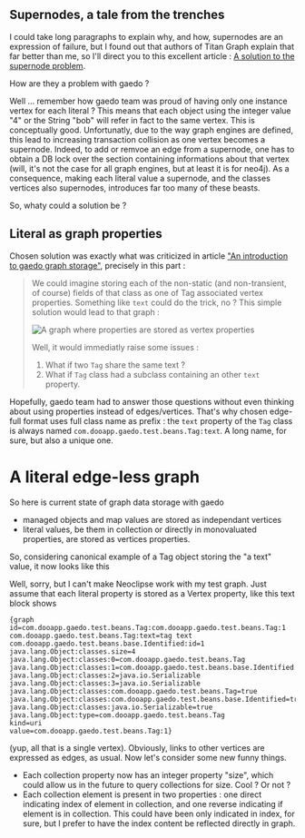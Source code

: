 ## Supernodes, a tale from the trenches ##

I could take long paragraphs to explain why, and how, supernodes are an expression of failure, but I found out that authors of Titan Graph explain that far better than me, so I'll direct you to this excellent article : [A solution to the supernode problem](http://thinkaurelius.com/2012/10/25/a-solution-to-the-supernode-problem/).

How are they a problem with gaedo ?

Well ... remember how gaedo team was proud of having only one instance vertex for each literal ? This means that each object using the integer value "4" or the String "bob" will refer in fact to the same vertex. This is conceptually good. Unfortunatly, due to the way graph engines are defined, this lead to increasing transaction collision as one vertex becomes a supernode. Indeed, to add or remvoe an edge from a supernode, one has to obtain a DB lock over the section containing informations about that vertex (will, it's not the case for all graph engines, but at least it is for neo4j). As a consequence, making each literal value a supernode, and the classes vertices also supernodes, introduces far too many of these beasts.

So, whaty could a solution be ?

## Literal as graph properties ##

Chosen solution was exactly what was criticized in article ["An introduction to gaedo graph storage"](1_gaedo_graph_storage.html), precisely in this part :

> We could imagine storing each of the non-static (and non-transient, of course) fields of that class as one of Tag associated vertex properties. Something like `text` could do the trick, no ? This simple solution would lead to that graph :
> 
> ![A graph where properties are stored as vertex properties](images/gaedo_graph_storage_1_graph_with_properties.jpg)
> 
> Well, it would immediatly raise some issues :
> 
>  1. What if two `Tag` share the same text ?
>  2. What if `Tag` class had a subclass containing an other `text` property.

Hopefully, gaedo team had to answer those questions without even thinking about using properties instead of edges/vertices. That's why chosen edge-full format uses full class name as prefix : the `text` property of the `Tag` class is always named `com.dooapp.gaedo.test.beans.Tag:text`. A long name, for sure, but also a unique one.

# A literal edge-less graph #

So here is current state of graph data storage with gaedo

* managed objects and map values are stored as independant vertices
* literal values, be them in collection or directly in monovaluated properties, are stored as vertices properties.

So, considering canonical example of a Tag object storing the "a text" value, it now looks like this

Well, sorry, but I can't make Neoclipse work with my test graph. Just assume that each literal property is stored as a Vertex property, like this text block shows

	{graph id=com.dooapp.gaedo.test.beans.Tag:com.dooapp.gaedo.test.beans.Tag:1
	com.dooapp.gaedo.test.beans.Tag:text=tag text
	com.dooapp.gaedo.test.beans.base.Identified:id=1
	java.lang.Object:classes.size=4
	java.lang.Object:classes:0=com.dooapp.gaedo.test.beans.Tag
	java.lang.Object:classes:1=com.dooapp.gaedo.test.beans.base.Identified
	java.lang.Object:classes:2=java.io.Serializable
	java.lang.Object:classes:3=java.io.Serializable
	java.lang.Object:classes:com.dooapp.gaedo.test.beans.Tag=true
	java.lang.Object:classes:com.dooapp.gaedo.test.beans.base.Identified=true
	java.lang.Object:classes:java.io.Serializable=true
	java.lang.Object:type=com.dooapp.gaedo.test.beans.Tag
	kind=uri
	value=com.dooapp.gaedo.test.beans.Tag:1}

(yup, all that is a single vertex). Obviously, links to other vertices are expressed as edges, as usual. Now let's consider some new funny things.

* Each collection property now has an integer property "size", which could allow us in the future to query collections for size. Cool ? Or not ?
* Each collection element is present in two properties : one direct indicating index of element in collection, and one reverse indicating if element is in collection. This could have been only indicated in index, for sure, but I prefer to have the index content be reflected directly in graph.
